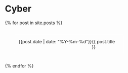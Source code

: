 # Cyber
<style>
.centered-flex {
  display: flex;
  flex-flow: column nowrap;
  width: 100%;
  max-width: 900px;
}
.centered-flex > * {
  margin: 2em;
  padding: 1em;
  border-radius: 7px;
  border: 1px solid #fff;
  cursor: pointer;
  text-decoration: none;
  display: grid;
  grid-template-columns: auto 1fr;
}
* {
  box-sizing: border-box;
}
</style>
<div class="centered-flex">
  {% for post in site.posts %}
  <a href="{{ post.url }}"><span>{{post.date | date: "%Y-%m-%d"}}</span><span>{{ post.title }}</span></a>
  {% endfor %}
</div>
